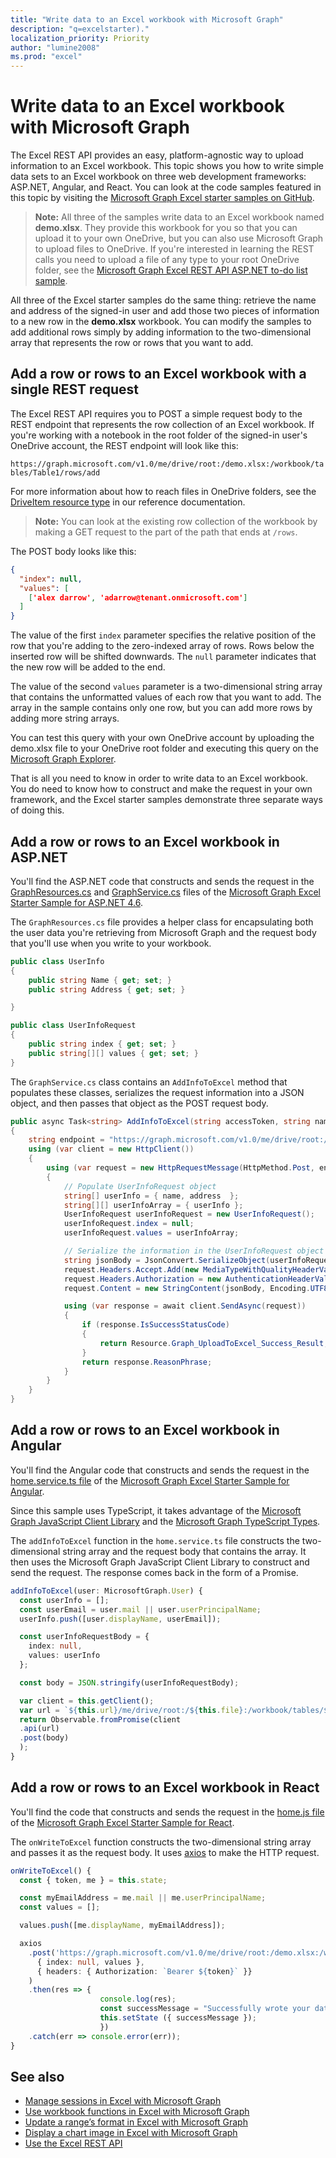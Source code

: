 ```yaml
---
title: "Write data to an Excel workbook with Microsoft Graph"
description: "q=excelstarter)."
localization_priority: Priority
author: "lumine2008"
ms.prod: "excel"
---
```


# Write data to an Excel workbook with Microsoft Graph

The Excel REST API provides an easy, platform-agnostic way to upload information to an Excel workbook. This topic shows you how to write simple data sets to an Excel workbook on three web development frameworks: ASP.NET, Angular, and React. You can look at the code samples featured in this topic by visiting the [Microsoft Graph Excel starter samples on GitHub](https://github.com/microsoftgraph?utf8=%E2%9C%93&q=excelstarter).

> **Note:** All three of the samples write data to an Excel workbook named **demo.xlsx**. They provide this workbook for you so that you can upload it to your own OneDrive, but you can also use Microsoft Graph to upload files to OneDrive. If you're interested in learning the REST calls you need to upload a file of any type to your root OneDrive folder, see the [Microsoft Graph Excel REST API ASP.NET to-do list sample](https://github.com/microsoftgraph/aspnet-todo-rest-sample).

All three of the Excel starter samples do the same thing: retrieve the name and address of the signed-in user and add those two pieces of information to a new row in the **demo.xlsx** workbook. You can modify the samples to add additional rows simply by adding information to the two-dimensional array that represents the row or rows that you want to add.

## Add a row or rows to an Excel workbook with a single REST request

The Excel REST API requires you to POST a simple request body to the REST endpoint that represents the row collection of an Excel workbook. If you're working with a notebook in the root folder of the signed-in user's OneDrive account, the REST endpoint will look like this:

`https://graph.microsoft.com/v1.0/me/drive/root:/demo.xlsx:/workbook/tables/Table1/rows/add`

For more information about how to reach files in OneDrive folders, see the [DriveItem resource type](/graph/api/resources/driveitem?view=graph-rest-1.0) in our reference documentation.

> **Note:** You can look at the existing row collection of the workbook by making a GET request to the part of the path that ends at `/rows`.

The POST body looks like this:

```json
{
  "index": null,
  "values": [
    ['alex darrow', 'adarrow@tenant.onmicrosoft.com']
  ]
}
```

The value of the first `index` parameter specifies the relative position of the row that you're adding to the zero-indexed array of rows. Rows below the inserted row will be shifted downwards. The `null` parameter indicates that the new row will be added to the end.

The value of the second `values` parameter is a two-dimensional string array that contains the unformatted values of each row that you want to add. The array in the sample contains only one row, but you can add more rows by adding more string arrays.

You can test this query with your own OneDrive account by uploading the demo.xlsx file to your OneDrive root folder and executing this query on the [Microsoft Graph Explorer](https://developer.microsoft.com/graph/graph-explorer).

That is all you need to know in order to write data to an Excel workbook. You do need to know how to construct and make the request in your own framework, and the Excel starter samples demonstrate three separate ways of doing this.

## Add a row or rows to an Excel workbook in ASP.NET

You'll find the ASP.NET code that constructs and sends the request in the [GraphResources.cs](https://github.com/microsoftgraph/aspnet-excelstarter-sample/blob/master/Microsoft%20Graph%20Excel%20REST%20ASPNET/Models/GraphResources.cs) and [GraphService.cs](https://github.com/microsoftgraph/aspnet-excelstarter-sample/blob/master/Microsoft%20Graph%20Excel%20REST%20ASPNET/Models/GraphService.cs) files of the [Microsoft Graph Excel Starter Sample for ASP.NET 4.6](https://github.com/microsoftgraph/aspnet-excelstarter-sample).

The `GraphResources.cs` file provides a helper class for encapsulating both the user data you're retrieving from Microsoft Graph and the request body that you'll use when you write to your workbook.

```csharp
public class UserInfo
{
    public string Name { get; set; }
    public string Address { get; set; }

}

public class UserInfoRequest
{
    public string index { get; set; }
    public string[][] values { get; set; }
}
```

The `GraphService.cs` class contains an `AddInfoToExcel` method that populates these classes, serializes the request information into a JSON object, and then passes that object as the POST request body.

```csharp
public async Task<string> AddInfoToExcel(string accessToken, string name, string address)
{
    string endpoint = "https://graph.microsoft.com/v1.0/me/drive/root:/demo.xlsx:/workbook/tables/Table1/rows/add";
    using (var client = new HttpClient())
    {
        using (var request = new HttpRequestMessage(HttpMethod.Post, endpoint))
        {
            // Populate UserInfoRequest object
            string[] userInfo = { name, address  };
            string[][] userInfoArray = { userInfo };
            UserInfoRequest userInfoRequest = new UserInfoRequest();
            userInfoRequest.index = null;
            userInfoRequest.values = userInfoArray;

            // Serialize the information in the UserInfoRequest object
            string jsonBody = JsonConvert.SerializeObject(userInfoRequest);
            request.Headers.Accept.Add(new MediaTypeWithQualityHeaderValue("application/json"));
            request.Headers.Authorization = new AuthenticationHeaderValue("Bearer", accessToken);
            request.Content = new StringContent(jsonBody, Encoding.UTF8, "application/json");

            using (var response = await client.SendAsync(request))
            {
                if (response.IsSuccessStatusCode)
                {
                    return Resource.Graph_UploadToExcel_Success_Result;
                }
                return response.ReasonPhrase;
            }
        }
    }
}
```

## Add a row or rows to an Excel workbook in Angular

You'll find the Angular code that constructs and sends the request in the [home.service.ts file](https://github.com/microsoftgraph/angular-excelstarter-sample/blob/master/src/app/home/home.service.ts) of the [Microsoft Graph Excel Starter Sample for Angular](https://github.com/microsoftgraph/angular-excelstarter-sample).

Since this sample uses TypeScript, it takes advantage of the [Microsoft Graph JavaScript Client Library](https://github.com/microsoftgraph/msgraph-sdk-javascript) and the [
Microsoft Graph TypeScript Types](https://github.com/microsoftgraph/msgraph-typescript-typings).

The `addInfoToExcel` function in the `home.service.ts` file constructs the two-dimensional string array and the request body that contains the array. It then uses the Microsoft Graph JavaScript Client Library to construct and send the request. The response comes back in the form of a Promise.

```typescript
addInfoToExcel(user: MicrosoftGraph.User) {
  const userInfo = [];
  const userEmail = user.mail || user.userPrincipalName;
  userInfo.push([user.displayName, userEmail]);

  const userInfoRequestBody = {
    index: null,
    values: userInfo
  };

  const body = JSON.stringify(userInfoRequestBody);

  var client = this.getClient();
  var url = `${this.url}/me/drive/root:/${this.file}:/workbook/tables/${this.table}/rows/add`
  return Observable.fromPromise(client
  .api(url)
  .post(body)
  );
}
```

## Add a row or rows to an Excel workbook in React

You'll find the code that constructs and sends the request in the [home.js file](https://github.com/microsoftgraph/react-excelstarter-sample/blob/master/src/home/home.js) of the [Microsoft Graph Excel Starter Sample for React](https://github.com/microsoftgraph/react-excelstarter-sample).

The `onWriteToExcel` function constructs the two-dimensional string array and passes it as the request body. It uses [axios](https://www.npmjs.com/package/axios) to make the HTTP request.

```typescript
onWriteToExcel() {
  const { token, me } = this.state;

  const myEmailAddress = me.mail || me.userPrincipalName;
  const values = [];

  values.push([me.displayName, myEmailAddress]);

  axios
    .post('https://graph.microsoft.com/v1.0/me/drive/root:/demo.xlsx:/workbook/tables/Table1/rows/add',
      { index: null, values },
      { headers: { Authorization: `Bearer ${token}` }}
    )
    .then(res => {
                    console.log(res);
                    const successMessage = "Successfully wrote your data to demo.xlsx!";
                    this.setState ({ successMessage });
                    })
    .catch(err => console.error(err));
}
```

## See also

* [Manage sessions in Excel with Microsoft Graph](excel-manage-sessions.md)
* [Use workbook functions in Excel with Microsoft Graph](excel-use-functions.md)
* [Update a range’s format in Excel with Microsoft Graph](excel-update-range-format.md)
* [Display a chart image in Excel with Microsoft Graph](excel-display-chart-image.md)
* [Use the Excel REST API](/graph/api/resources/excel?view=graph-rest-1.0)
